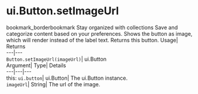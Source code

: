  
#  ui.Button.setImageUrl 
bookmark_borderbookmark Stay organized with collections  Save and categorize content based on your preferences.
Shows the button as image, which will render instead of the label text. 
Returns this button.
Usage| Returns  
---|---  
`Button.setImageUrl(imageUrl)`| ui.Button  
Argument| Type| Details  
---|---|---  
this: `ui.button`| ui.Button| The ui.Button instance.  
`imageUrl`| String| The url of the image.  
